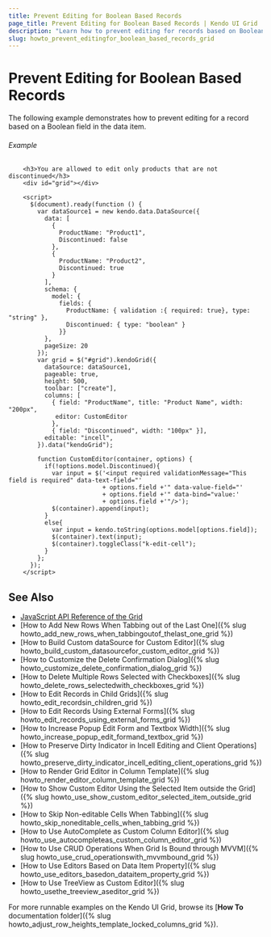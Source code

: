 ```yaml
---
title: Prevent Editing for Boolean Based Records
page_title: Prevent Editing for Boolean Based Records | Kendo UI Grid
description: "Learn how to prevent editing for records based on Boolean values in the Kendo UI Grid widget."
slug: howto_prevent_editingfor_boolean_based_records_grid
---
```


# Prevent Editing for Boolean Based Records

The following example demonstrates how to prevent editing for a record based on a Boolean field in the data item.

###### Example

```dojo
    <h3>You are allowed to edit only products that are not discontinued</h3>
    <div id="grid"></div>

    <script>
      $(document).ready(function () {
        var dataSource1 = new kendo.data.DataSource({
          data: [
            {
              ProductName: "Product1",
              Discontinued: false
            },
            {
              ProductName: "Product2",
              Discontinued: true
            }
          ],
          schema: {
            model: {
              fields: {
                ProductName: { validation :{ required: true}, type: "string" },
                Discontinued: { type: "boolean" }
              }}
          },
          pageSize: 20
        });
        var grid = $("#grid").kendoGrid({
          dataSource: dataSource1,
          pageable: true,
          height: 500,
          toolbar: ["create"],
          columns: [
            { field: "ProductName", title: "Product Name", width: "200px",
             editor: CustomEditor
            },
            { field: "Discontinued", width: "100px" }],
          editable: "incell",
        }).data("kendoGrid");

        function CustomEditor(container, options) {
          if(!options.model.Discontinued){
            var input = $('<input required validationMessage="This field is required" data-text-field="'
                          + options.field +'" data-value-field="'
                          + options.field +'" data-bind="value:'
                          + options.field +'"/>');
            $(container).append(input);
          }
          else{
            var input = kendo.toString(options.model[options.field]);
            $(container).text(input);
            $(container).toggleClass("k-edit-cell");
          }
        };
      });
    </script>
```

## See Also

* [JavaScript API Reference of the Grid](/api/javascript/ui/grid)
* [How to Add New Rows When Tabbing out of the Last One]({% slug howto_add_new_rows_when_tabbingoutof_thelast_one_grid %})
* [How to Build Custom dataSource for Custom Editor]({% slug howto_build_custom_datasourcefor_custom_editor_grid %})
* [How to Customize the Delete Confirmation Dialog]({% slug howto_customize_delete_confirmation_dialog_grid %})
* [How to Delete Multiple Rows Selected with Checkboxes]({% slug howto_delete_rows_selectedwith_checkboxes_grid %})
* [How to Edit Records in Child Grids]({% slug howto_edit_recordsin_children_grid %})
* [How to Edit Records Using External Forms]({% slug howto_edit_records_using_external_forms_grid %})
* [How to Increase Popup Edit Form and Textbox Width]({% slug howto_increase_popup_edit_formand_textbox_grid %})
* [How to Preserve Dirty Indicator in Incell Editing and Client Operations]({% slug howto_preserve_dirty_indicator_incell_editing_client_operations_grid %})
* [How to Render Grid Editor in Column Template]({% slug howto_render_editor_column_template_grid %})
* [How to Show Custom Editor Using the Selected Item outside the Grid]({% slug howto_use_show_custom_editor_selected_item_outside_grid %})
* [How to Skip Non-editable Cells When Tabbing]({% slug howto_skip_noneditable_cells_when_tabbing_grid %})
* [How to Use AutoComplete as Custom Column Editor]({% slug howto_use_autocompleteas_custom_column_editor_grid %})
* [How to Use CRUD Operations When Grid Is Bound through MVVM]({% slug howto_use_crud_operationswith_mvvmbound_grid %})
* [How to Use Editors Based on Data Item Property]({% slug howto_use_editors_basedon_dataitem_property_grid %})
* [How to Use TreeView as Custom Editor]({% slug howto_usethe_treeview_aseditor_grid %})

For more runnable examples on the Kendo UI Grid, browse its [**How To** documentation folder]({% slug howto_adjust_row_heights_template_locked_columns_grid %}).
